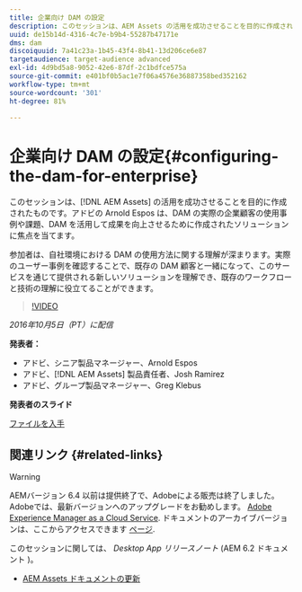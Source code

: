 ```yaml
---
title: 企業向け DAM の設定
description: このセッションは、AEM Assets の活用を成功させることを目的に作成されたものです。アドビの Arnold Espos は、DAM の実際の企業顧客の使用事例や課題、DAM を活用して成果を向上させるために作成されたソリューションに焦点を当てます。参加者は、自社環境における DAM の使用方法に関する理解が深まります。実際のユーザー事例を確認することで、既存の DAM 顧客と一緒になって、このサービスを通じて提供される新しいソリューションを理解でき、既存のワークフローと技術の理解に役立てることができます。
uuid: de15b14d-4316-4c7e-b9b4-55287b47171e
dms: dam
discoiquuid: 7a41c23a-1b45-43f4-8b41-13d206ce6e87
targetaudience: target-audience advanced
exl-id: 4d9bd5a8-9052-42e6-87df-2c1bdfce575a
source-git-commit: e401bf0b5ac1e7f06a4576e36887358bed352162
workflow-type: tm+mt
source-wordcount: '301'
ht-degree: 81%

---
```


# 企業向け DAM の設定{#configuring-the-dam-for-enterprise}

このセッションは、[!DNL AEM Assets] の活用を成功させることを目的に作成されたものです。アドビの Arnold Espos は、DAM の実際の企業顧客の使用事例や課題、DAM を活用して成果を向上させるために作成されたソリューションに焦点を当てます。

参加者は、自社環境における DAM の使用方法に関する理解が深まります。実際のユーザー事例を確認することで、既存の DAM 顧客と一緒になって、このサービスを通じて提供される新しいソリューションを理解でき、既存のワークフローと技術の理解に役立てることができます。

>[!VIDEO](https://video.tv.adobe.com/v/19298/?quality=9)

*2016年10月5日（PT）に配信*

**発表者：**

* アドビ、シニア製品マネージャー、Arnold Espos
* アドビ、[!DNL AEM Assets] 製品責任者、Josh Ramirez
* アドビ、グループ製品マネージャー、Greg Klebus

**発表者のスライド**

[ファイルを入手](assets/assets-webinar-oct5final.pdf)

## 関連リンク {#related-links}

>[!WARNING]
>
>AEMバージョン 6.4 以前は提供終了で、Adobeによる販売は終了しました。  Adobeでは、最新バージョンへのアップグレードをお勧めします。 [Adobe Experience Manager as a Cloud Service](https://experienceleague.adobe.com/docs/experience-manager-cloud-service.html?lang=ja).  ドキュメントのアーカイブバージョンは、ここからアクセスできます [ページ](https://experienceleague.adobe.com/docs/experience-manager-release-information/aem-release-updates/previous-updates/aem-previous-versions.html?lang=ja).
>
>このセッションに関しては、 *Desktop App リリースノート* (AEM 6.2 ドキュメント )。

* [AEM Assets ドキュメントの更新](https://docs.adobe.com/content/docs/ja/aem/recent-documentation-updates.html)

